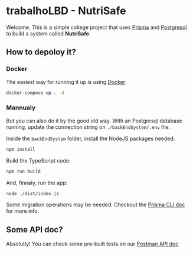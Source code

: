 # trabalhoLBD - NutriSafe
Welcome. This is a simple college project that uses [Prisma](https://www.prisma.io/) and [Postgresql](https://www.postgresql.org/) to build a system called **NutriSafe**.

## How to depoloy it?

### Docker
The easiest way for running it up is using [Docker](https://www.docker.com/):
```bash
docker-compose up . -d
```

### Mannualy
But you can also do it by the good old way.
With an Postgresql database running, update the connection string on `./backEndSystem/.env` file.

Inside the `backEndSystem` folder, install the NodeJS packages needed:
```bash
npm install
```
Build the TypeScript code:
```bash
npm run build
```
And, finnaly, run the app:
```bash
node ./dist/index.js
```

Some migration operations may be needed. Checkout the [Prisma CLI doc](https://www.prisma.io/docs/concepts/components/prisma-cli) for more info.

## Some API doc?
Absolutly! You can check some pre-built tests on our [Postman API doc](https://documenter.getpostman.com/view/18339857/2s9YXe8Q5i#f7e8b660-1971-40bd-b96d-b99d812ac04e)
